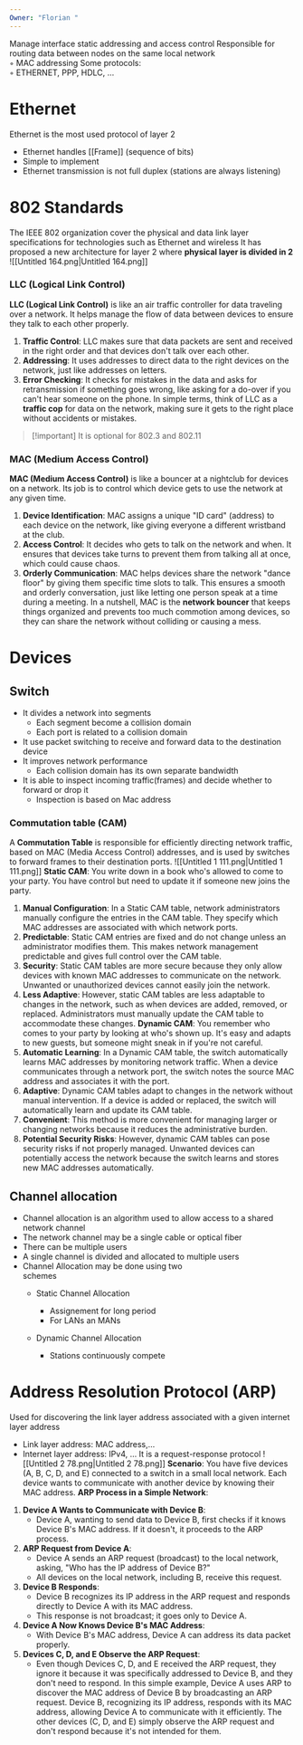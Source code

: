 ```yaml
---
Owner: "Florian "
---
```

Manage interface static addressing and access control
Responsible for routing data between nodes on the same local network  
◦ MAC addressing
Some protocols:  
◦ ETHERNET, PPP, HDLC, …
# Ethernet
Ethernet is the most used protocol of layer 2
- Ethernet handles [[Frame]] (sequence of bits)
- Simple to implement
- Ethernet transmission is not full duplex (stations are always listening)
# 802 Standards
The IEEE 802 organization cover the physical and data link layer specifications for technologies such as Ethernet and wireless
It has proposed a new architecture for layer 2 where **physical layer is divided in 2**
![[Untitled 164.png|Untitled 164.png]]
### LLC (Logical Link Control)
**LLC (Logical Link Control)** is like an air traffic controller for data traveling over a network. It helps manage the flow of data between devices to ensure they talk to each other properly.
1. **Traffic Control**: LLC makes sure that data packets are sent and received in the right order and that devices don't talk over each other.
2. **Addressing**: It uses addresses to direct data to the right devices on the network, just like addresses on letters.
3. **Error Checking**: It checks for mistakes in the data and asks for retransmission if something goes wrong, like asking for a do-over if you can't hear someone on the phone.
In simple terms, think of LLC as a **traffic cop** for data on the network, making sure it gets to the right place without accidents or mistakes.

> [!important] It is optional for 802.3 and 802.11
### MAC (Medium Access Control)
**MAC (Medium Access Control)** is like a bouncer at a nightclub for devices on a network. Its job is to control which device gets to use the network at any given time.
1. **Device Identification**: MAC assigns a unique "ID card" (address) to each device on the network, like giving everyone a different wristband at the club.
2. **Access Control**: It decides who gets to talk on the network and when. It ensures that devices take turns to prevent them from talking all at once, which could cause chaos.
3. **Orderly Communication**: MAC helps devices share the network "dance floor" by giving them specific time slots to talk. This ensures a smooth and orderly conversation, just like letting one person speak at a time during a meeting.
In a nutshell, MAC is the **network bouncer** that keeps things organized and prevents too much commotion among devices, so they can share the network without colliding or causing a mess.
# Devices
## Switch
- It divides a network into segments
    - Each segment become a collision domain
    - Each port is related to a collision domain
- It use packet switching to receive and forward data to the destination  
    device
- It improves network performance
    - Each collision domain has its own separate bandwidth
- It is able to inspect incoming traffic(frames) and decide whether to forward or drop it
    - Inspection is based on Mac address
### Commutation table (CAM)
A **Commutation Table** is responsible for efficiently directing network traffic, based on MAC (Media Access Control) addresses, and is used by switches to forward frames to their destination ports.
![[Untitled 1 111.png|Untitled 1 111.png]]
**Static CAM**: You write down in a book who's allowed to come to your party. You have control but need to update it if someone new joins the party.
1. **Manual Configuration**: In a Static CAM table, network administrators manually configure the entries in the CAM table. They specify which MAC addresses are associated with which network ports.
2. **Predictable**: Static CAM entries are fixed and do not change unless an administrator modifies them. This makes network management predictable and gives full control over the CAM table.
3. **Security**: Static CAM tables are more secure because they only allow devices with known MAC addresses to communicate on the network. Unwanted or unauthorized devices cannot easily join the network.
4. **Less Adaptive**: However, static CAM tables are less adaptable to changes in the network, such as when devices are added, removed, or replaced. Administrators must manually update the CAM table to accommodate these changes.
**Dynamic CAM**: You remember who comes to your party by looking at who's shown up. It's easy and adapts to new guests, but someone might sneak in if you're not careful.
1. **Automatic Learning**: In a Dynamic CAM table, the switch automatically learns MAC addresses by monitoring network traffic. When a device communicates through a network port, the switch notes the source MAC address and associates it with the port.
2. **Adaptive**: Dynamic CAM tables adapt to changes in the network without manual intervention. If a device is added or replaced, the switch will automatically learn and update its CAM table.
3. **Convenient**: This method is more convenient for managing larger or changing networks because it reduces the administrative burden.
4. **Potential Security Risks**: However, dynamic CAM tables can pose security risks if not properly managed. Unwanted devices can potentially access the network because the switch learns and stores new MAC addresses automatically.
## Channel allocation
- Channel allocation is an algorithm used to allow access to a shared network channel
- The network channel may be a single cable or optical fiber
- There can be multiple users
- A single channel is divided and allocated to multiple users
- Channel Allocation may be done using two  
    schemes
    - Static Channel Allocation
        - Assignement for long period
        - For LANs an MANs
    - Dynamic Channel Allocation
        
        - Stations continuously compete
        
          
        
# Address Resolution Protocol (ARP)
Used for discovering the link layer address associated with a given internet layer address
- Link layer address: MAC address,…
- Internet layer address: IPv4, …
It is a request-response protocol
![[Untitled 2 78.png|Untitled 2 78.png]]
**Scenario**: You have five devices (A, B, C, D, and E) connected to a switch in a small local network. Each device wants to communicate with another device by knowing their MAC address.
**ARP Process in a Simple Network**:
1. **Device A Wants to Communicate with Device B**:
    - Device A, wanting to send data to Device B, first checks if it knows Device B's MAC address. If it doesn't, it proceeds to the ARP process.
2. **ARP Request from Device A**:
    - Device A sends an ARP request (broadcast) to the local network, asking, "Who has the IP address of Device B?"
    - All devices on the local network, including B, receive this request.
3. **Device B Responds**:
    - Device B recognizes its IP address in the ARP request and responds directly to Device A with its MAC address.
    - This response is not broadcast; it goes only to Device A.
4. **Device A Now Knows Device B's MAC Address**:
    - With Device B's MAC address, Device A can address its data packet properly.
5. **Devices C, D, and E Observe the ARP Request**:
    - Even though Devices C, D, and E received the ARP request, they ignore it because it was specifically addressed to Device B, and they don't need to respond.
In this simple example, Device A uses ARP to discover the MAC address of Device B by broadcasting an ARP request. Device B, recognizing its IP address, responds with its MAC address, allowing Device A to communicate with it efficiently. The other devices (C, D, and E) simply observe the ARP request and don't respond because it's not intended for them.